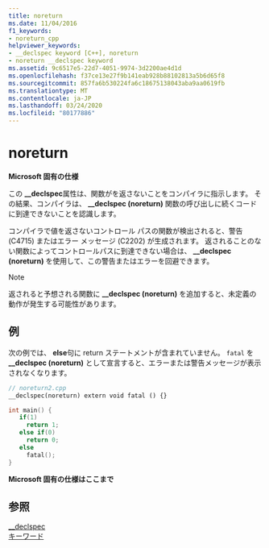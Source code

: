 ```yaml
---
title: noreturn
ms.date: 11/04/2016
f1_keywords:
- noreturn_cpp
helpviewer_keywords:
- __declspec keyword [C++], noreturn
- noreturn __declspec keyword
ms.assetid: 9c6517e5-22d7-4051-9974-3d2200ae4d1d
ms.openlocfilehash: f37ce13e27f9b141eab928b88102813a5b6d65f8
ms.sourcegitcommit: 857fa6b530224fa6c18675138043aba9aa0619fb
ms.translationtype: MT
ms.contentlocale: ja-JP
ms.lasthandoff: 03/24/2020
ms.locfileid: "80177886"
---
```

# <a name="noreturn"></a>noreturn

**Microsoft 固有の仕様**

この **__declspec**属性は、関数がを返さないことをコンパイラに指示します。 その結果、コンパイラは、 **__declspec (noreturn)** 関数の呼び出しに続くコードに到達できないことを認識します。

コンパイラで値を返さないコントロール パスの関数が検出されると、警告 (C4715) またはエラー メッセージ (C2202) が生成されます。 返されることのない関数によってコントロールパスに到達できない場合は、 **__declspec (noreturn)** を使用して、この警告またはエラーを回避できます。

> [!NOTE]
>  返されると予想される関数に **__declspec (noreturn)** を追加すると、未定義の動作が発生する可能性があります。

## <a name="example"></a>例

次の例では、 **else**句に return ステートメントが含まれていません。  `fatal` を **__declspec (noreturn)** として宣言すると、エラーまたは警告メッセージが表示されなくなります。

```cpp
// noreturn2.cpp
__declspec(noreturn) extern void fatal () {}

int main() {
   if(1)
     return 1;
   else if(0)
     return 0;
   else
     fatal();
}
```

**Microsoft 固有の仕様はここまで**

## <a name="see-also"></a>参照

[__declspec](../cpp/declspec.md)<br/>
[キーワード](../cpp/keywords-cpp.md)
